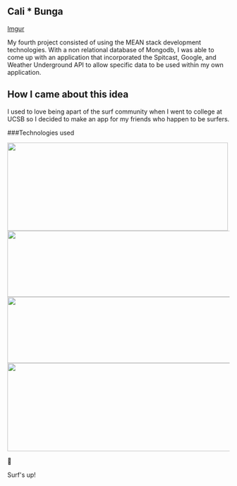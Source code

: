 ## Cali * Bunga


[Imgur](http://i.imgur.com/DzBrip2.png)

My fourth project consisted of using the MEAN stack development technologies. With a non relational database of Mongodb, I was able to come up with an application that incorporated the Spitcast, Google, and Weather Underground API to allow specific data to be used within my own application. 


## How I came about this idea 

I used to love being apart of the surf community when I went to college at UCSB so I decided to make an app for my friends who happen to be surfers.

###Technologies used

<img src="http://nodeprogram.com/assets/images/enm.jpg" width="500" height="200">
<img src="http://phandroid.s3.amazonaws.com/wp-content/uploads/2015/01/spotify-connect.png" width="650" height="150">
<img src="https://cask.scotch.io/2015/02/heroku.png" width="650" height="150">
<img src="https://www.clarisoft.com/wp-content/uploads/2015/08/html5_css3_javascript_poster_by_umairulhaque-d5mp199.jpg" width="600" height="200">

:tada:

Surf's up! 
